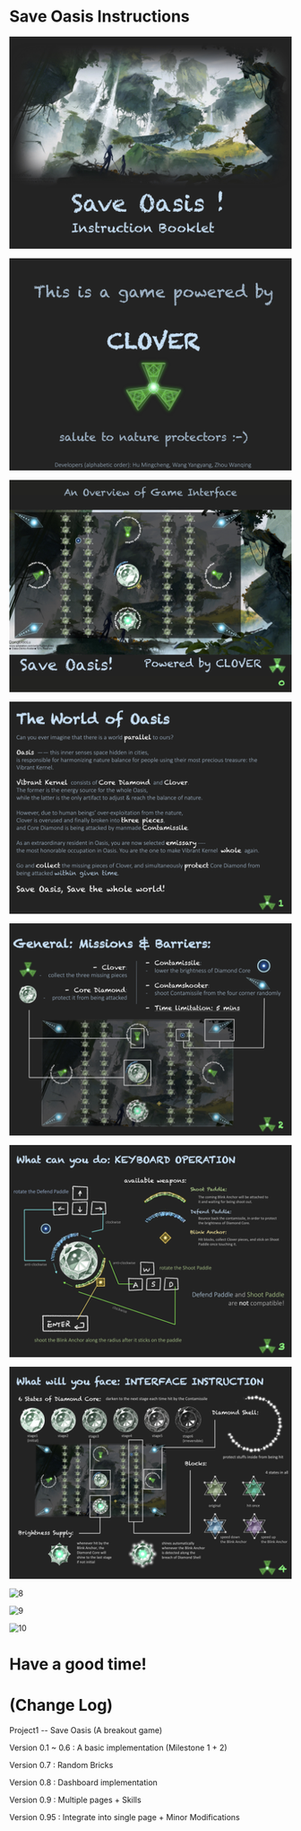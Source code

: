 # Save Oasis Instructions
![1](README.assets\1.jpg)

![2](README.assets\2.jpg)



![3](README.assets\3.jpg)

![4](README.assets\4.jpg)

![5](README.assets\5.jpg)

![6](README.assets\6.jpg)

![7](README.assets\7.jpg)

![8](https://gitee.com/YuukiAS/FigureBed/raw/master/20200619113541.jpg)

![9](https://gitee.com/YuukiAS/FigureBed/raw/master/20200619113500.jpg)

![10](https://gitee.com/YuukiAS/FigureBed/raw/master/20200619113452.jpg)

# Have a good time!







# (Change Log)

Project1 -- Save Oasis (A breakout game)

Version 0.1 ~ 0.6 : A basic implementation (Milestone 1 + 2)

Version 0.7 : Random Bricks

Version 0.8 : Dashboard implementation

Version 0.9 : Multiple pages + Skills

Version 0.95 : Integrate into single page + Minor Modifications


